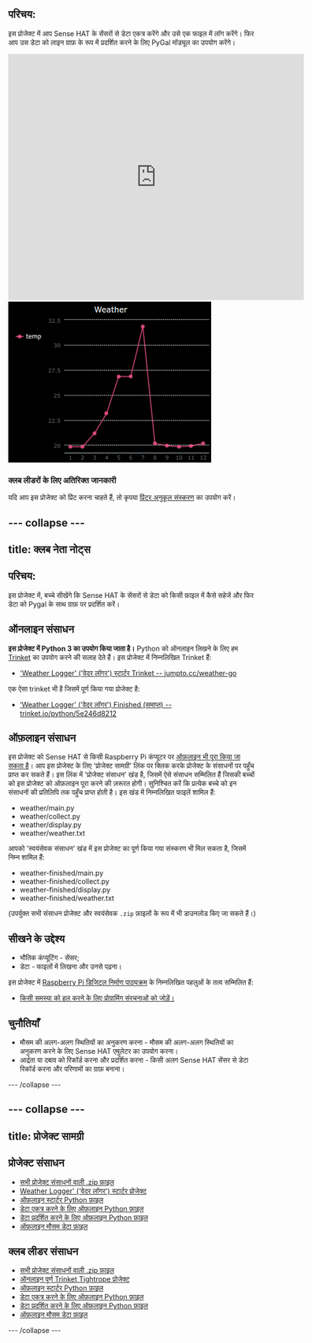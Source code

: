## परिचय:

इस प्रोजेक्ट में आप Sense HAT के सेंसरों से डेटा एकत्र करेंगे और उसे एक फाइल में लॉग करेंगे। फिर आप उस डेटा को लाइन ग्राफ़ के रूप में प्रदर्शित करने के लिए PyGal मॉड्यूल का उपयोग करेंगे।

<div class="trinket">
  <iframe src="https://trinket.io/embed/python/5e246d8212?outputOnly=true&start=result" width="600" height="500" frameborder="0" marginwidth="0" marginheight="0" allowfullscreen mark="crwd-mark">
</iframe> <img src="images/weather-final.png" />
</div>

### क्लब लीडरों के लिए अतिरिक्त जानकारी

यदि आप इस प्रोजेक्ट को प्रिंट करना चाहते हैं, तो कृपया [प्रिंटर अनुकूल संस्करण](https://projects.raspberrypi.org/en/projects/weather-logger/print) का उपयोग करें।

## \--- collapse \---

## title: क्लब नेता नोट्स

## परिचय:

इस प्रोजेक्ट में, बच्चे सीखेंगे कि Sense HAT के सेंसरों से डेटा को किसी फ़ाइल में कैसे सहेजें और फिर डेटा को Pygal के साथ ग्राफ़ पर प्रदर्शित करें।

## ऑनलाइन संसाधन

**इस प्रोजेक्ट में Python 3 का उपयोग किया जाता है।** Python को ऑनलाइन लिखने के लिए हम [Trinket](https://trinket.io/) का उपयोग करने की सलाह देते हैं। इस प्रोजेक्ट में निम्नलिखित Trinket हैं:

* ['Weather Logger' ('वेदर लॉगर') स्टार्टर Trinket -- jumpto.cc/weather-go](http://jumpto.cc/weather-go)

एक ऐसा trinket भी है जिसमें पूर्ण किया गया प्रोजेक्ट है:

* [‘Weather Logger’ ('वेदर लॉगर') Finished (समाप्त) -- trinket.io/python/5e246d8212](https://trinket.io/python/5e246d8212)

## ऑफ़लाइन संसाधन

इस प्रोजेक्ट को Sense HAT से किसी Raspberry Pi कंप्यूटर पर [ऑफ़लाइन भी पूरा किया जा सकता है](https://www.codeclubprojects.org/en-GB/resources/physical-sense-hat/)। आप इस प्रोजेक्ट के लिए 'प्रोजेक्ट सामग्री' लिंक पर क्लिक करके प्रोजेक्ट के संसाधनों पर पहुँच प्राप्त कर सकते हैं। इस लिंक में 'प्रोजेक्ट संसाधन' खंड है, जिसमें ऐसे संसाधन सम्मिलित हैं जिसकी बच्चों को इस प्रोजेक्ट को ऑफ़लाइन पूरा करने की ज़रूरत होगी। सुनिश्चित करें कि प्रत्येक बच्चे को इन संसाधनों की प्रतिलिपि तक पहुँच प्राप्त होती है। इस खंड में निम्नलिखित फाइलें शामिल हैं:

* weather/main.py
* weather/collect.py
* weather/display.py
* weather/weather.txt

आपको 'स्वयंसेवक संसाधन' खंड में इस प्रोजेक्ट का पूर्ण किया गया संस्करण भी मिल सकता है, जिसमें निम्न शामिल हैं:

* weather-finished/main.py
* weather-finished/collect.py
* weather-finished/display.py
* weather-finished/weather.txt

(उपर्युक्त सभी संसाधन प्रोजेक्ट और स्वयंसेवक `.zip` फ़ाइलों के रूप में भी डाउनलोड किए जा सकते हैं।)

## सीखने के उद्देश्य

* भौतिक कंप्यूटिंग - सेंसर;
* डेटा - फाइलों में लिखना और उनसे पढ़ना।

इस प्रोजेक्ट में [Raspberry Pi डिजिटल निर्माण पाठ्यक्रम](http://rpf.io/curriculum) के निम्नलिखित पहलुओं के तत्व सम्मिलित हैं:

* [किसी समस्या को हल करने के लिए प्रोग्रामिंग संरचनाओं को जोड़ें।](https://www.raspberrypi.org/curriculum/programming/builder)

## चुनौतियाँ

* मौसम की अलग-अलग स्थितियों का अनुकरण करना - मौसम की अलग-अलग स्थितियों का अनुकरण करने के लिए Sense HAT एमुलेटर का उपयोग करना। 
* आर्द्रता या दबाव को रिकॉर्ड करना और प्रदर्शित करना - किसी अलग Sense HAT सेंसर से डेटा रिकॉर्ड करना और परिणामों का ग्राफ़ बनाना। 

\--- /collapse \---

## \--- collapse \---

## title: प्रोजेक्ट सामग्री

## प्रोजेक्ट संसाधन

* [सभी प्रोजेक्ट संसाधनों वाली .zip फ़ाइल](resources/weather-logger-project-resources.zip)
* [Weather Logger' ('वेदर लॉगर') स्टार्टर प्रोजेक्ट](http://jumpto.cc/weather-go)
* [ऑफ़लाइन स्टार्टर Python फ़ाइल](resources/weather-logger-main.py)
* [डेटा एकत्र करने के लिए ऑफ़लाइन Python फ़ाइल](resources/weather-logger-collect.py)
* [डेटा प्रदर्शित करने के लिए ऑफ़लाइन Python फ़ाइल](resources/weather-logger-display.py)
* [ऑफ़लाइन मौसम डेटा फ़ाइल](resources/weather--loggerweather.txt)

## क्लब लीडर संसाधन

* [सभी प्रोजेक्ट संसाधनों वाली .zip फ़ाइल](resources/weather-logger-volunteer-resources.zip)
* [ऑनलाइन पूर्ण Trinket Tightrope प्रोजेक्ट](https://trinket.io/python/5e246d8212)
* [ऑफ़लाइन स्टार्टर Python फ़ाइल](resources/weather-logger-finished-main.py)
* [डेटा एकत्र करने के लिए ऑफ़लाइन Python फ़ाइल](resources/weather-logger-finished-collect.py)
* [डेटा प्रदर्शित करने के लिए ऑफ़लाइन Python फ़ाइल](resources/weather-logger-finished-display.py)
* [ऑफ़लाइन मौसम डेटा फ़ाइल](resources/weather-logger-finished-weather.txt)

\--- /collapse \---